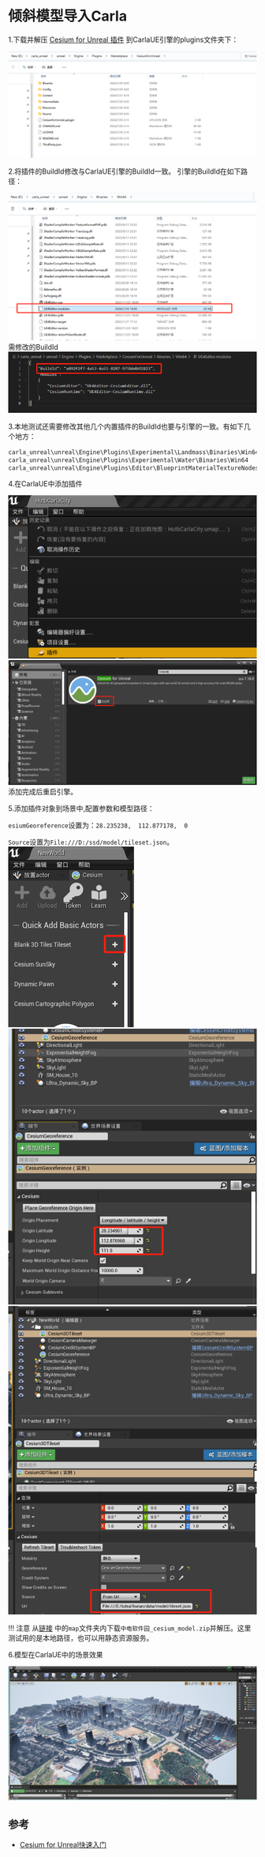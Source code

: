 # 倾斜模型导入Carla

1.下载并解压 [Cesium for Unreal 插件](https://github.com/CesiumGS/cesium-unreal/releases/download/v1.18.0-ue4/CesiumForUnreal-426-v1.18.0-ue4.zip) 到CarlaUE引擎的plugins文件夹下：

![](img/cesium/plugins.png)

2.将插件的BuildId修改与CarlaUE引擎的BuildId一致。
引擎的BuildId在如下路径：

![](img/cesium/build_id_path.png)
需修改的BuildId
![](img/cesium/require_modified_build_id.png)

3.本地测试还需要修改其他几个内置插件的BuildId也要与引擎的一致。有如下几个地方：

```shell
carla_unreal\unreal\Engine\Plugins\Experimental\Landmass\Binaries\Win64
carla_unreal\unreal\Engine\Plugins\Experimental\Water\Binaries\Win64
carla_unreal\unreal\Engine\Plugins\Editor\BlueprintMaterialTextureNodes\Binaries\Win64
```

4.在CarlaUE中添加插件

![](img/cesium/plugins_menu.png)
![](img/cesium/add_plugin.png)
添加完成后重启引擎。

5.添加插件对象到场景中,配置参数和模型路径：

`esiumGeoreference`设置为：`28.235238,  112.877178,  0`

`Source`设置为`File:///D:/ssd/model/tileset.json`。
![](img/cesium/add_plugin_object.png)
![](img/cesium/config_parameter.png)
![](img/cesium/config_model_path.png)

!!! 注意
    从[链接](https://pan.baidu.com/s/1n2fJvWff4pbtMe97GOqtvQ?pwd=hutb) 中的`map`文件夹内下载`中电软件园_cesium_model.zip`并解压。这里测试用的是本地路径，也可以用静态资源服务。

6.模型在CarlaUE中的场景效果

![](img/cesium/scene_effect.png)

## 参考
- [Cesium for Unreal快速入门](https://zhuanlan.zhihu.com/p/365834299)